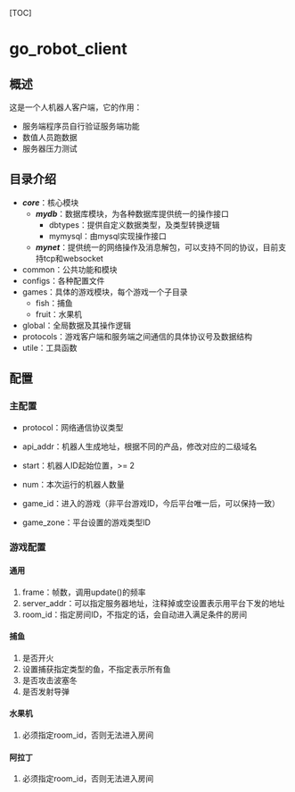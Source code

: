 [TOC]

# go_robot_client

## 概述

这是一个人机器人客户端，它的作用：

- 服务端程序员自行验证服务端功能
- 数值人员跑数据
- 服务器压力测试

## 目录介绍

- ***core***：核心模块
  - ***mydb***：数据库模块，为各种数据库提供统一的操作接口
    - dbtypes：提供自定义数据类型，及类型转换逻辑
    - mymysql：由mysql实现操作接口
  - ***mynet***：提供统一的网络操作及消息解包，可以支持不同的协议，目前支持tcp和websocket
- common：公共功能和模块
- configs：各种配置文件
- games：具体的游戏模块，每个游戏一个子目录
  - fish：捕鱼
  - fruit：水果机
- global：全局数据及其操作逻辑
- protocols：游戏客户端和服务端之间通信的具体协议号及数据结构
- utile：工具函数

## 配置

### 主配置

- protocol：网络通信协议类型

- api_addr：机器人生成地址，根据不同的产品，修改对应的二级域名
- start：机器人ID起始位置，>= 2
- num：本次运行的机器人数量
- game_id：进入的游戏（非平台游戏ID，今后平台唯一后，可以保持一致）
- game_zone：平台设置的游戏类型ID

### 游戏配置

#### 通用

1. frame：帧数，调用update()的频率
2. server_addr：可以指定服务器地址，注释掉或空设置表示用平台下发的地址
3. room_id：指定房间ID，不指定的话，会自动进入满足条件的房间

#### 捕鱼

1. 是否开火
2. 设置捕获指定类型的鱼，不指定表示所有鱼
3. 是否攻击波塞冬
4. 是否发射导弹

#### 水果机

1. 必须指定room_id，否则无法进入房间

#### 阿拉丁

1. 必须指定room_id，否则无法进入房间

